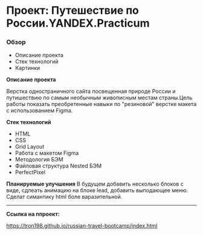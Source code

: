 # Проект: Путешествие по России.YANDEX.Practicum

### Обзор
* Описание проекта
* Стек технологий
* Картинки

**Описание проекта**

Верстка одностраничного сайта посвещенная природе России и путишествию по самым необычным живописным местам страны.Цель работы показать преобретенные навыки по "резиновой" верстке макета с использованием Figma.

**Стек технологий**

* HTML
* CSS
* Grid Layout
* Работа с макетом Figma
* Методология БЭМ
* Файловая структура Nested БЭМ
* PerfectPixel

**Планируемые улучшения**
В будущем добавить несколько блоков с виде, сдлеать анимацию на блоке lead, добавить выподающее меню. Сделат симантику html боле варазительной.

****
**Ссылка на ппроект:**

https://tron198.github.io/russian-travel-bootcamp/index.html
